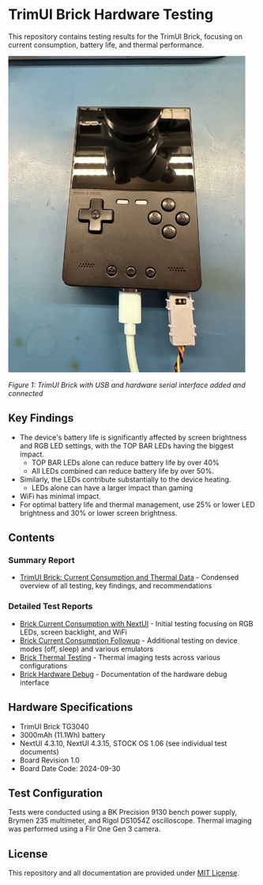 # TrimUI Brick Hardware Testing

This repository contains testing results for the TrimUI Brick, focusing on current consumption, battery life, and thermal performance.

<img src="images/debug2.jpeg" width=480 />

*Figure 1: TrimUI Brick with USB and hardware serial interface added and connected*

## Key Findings
- The device's battery life is significantly affected by screen brightness and RGB LED settings, with the TOP BAR LEDs having the biggest impact. 
    - TOP BAR LEDs alone can reduce battery life by over 40%
    - All LEDs combined can reduce battery life by over 50%.
- Similarly, the LEDs contribute substantially to the device heating.
    - LEDs alone can have a larger impact than gaming
- WiFi has minimal impact.
- For optimal battery life and thermal management, use 25% or lower LED brightness and 30% or lower screen brightness. 

## Contents

### Summary Report
- [TrimUI Brick: Current Consumption and Thermal Data](TrimUI%20Brick%20Current%20Consumption%20and%20Thermal%20Data.md) - Condensed overview of all testing, key findings, and recommendations

### Detailed Test Reports
- [Brick Current Consumption with NextUI](Brick%20Current%20Consumption%20with%20NextUI.md) - Initial testing focusing on RGB LEDs, screen backlight, and WiFi
- [Brick Current Consumption Followup](Brick%20Current%20Consumption%20followup.md) - Additional testing on device modes (off, sleep) and various emulators
- [Brick Thermal Testing](Brick%20Thermal%20Testing.md) - Thermal imaging tests across various configurations
- [Brick Hardware Debug](Brick%20Hardware%20Debug.md) - Documentation of the hardware debug interface

## Hardware Specifications
- TrimUI Brick TG3040
- 3000mAh (11.1Wh) battery
- NextUI 4.3.10, NextUI 4.3.15, STOCK OS 1.06 (see individual test documents)
- Board Revision 1.0
- Board Date Code: 2024-09-30

## Test Configuration
Tests were conducted using a BK Precision 9130 bench power supply, Brymen 235 multimeter, and Rigol DS1054Z oscilloscope. Thermal imaging was performed using a Flir One Gen 3 camera.

## License
This repository and all documentation are provided under [MIT License](LICENSE).
